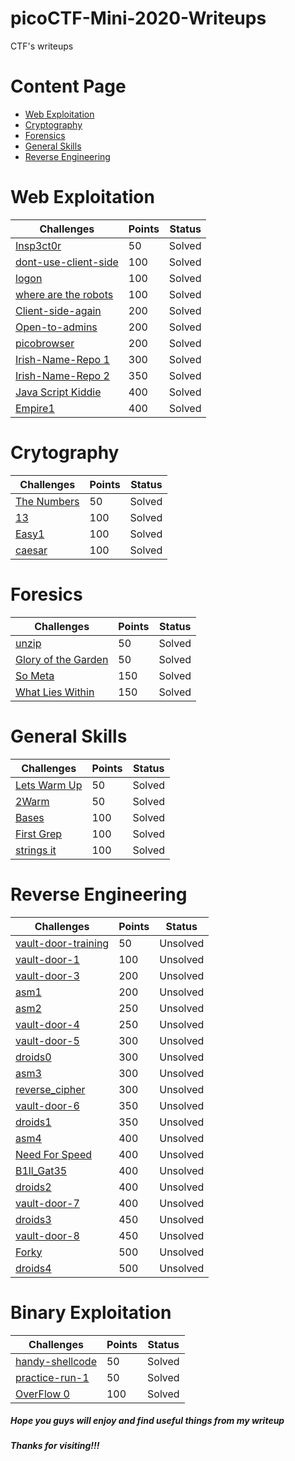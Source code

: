 # picoCTF-Mini-2020-Writeups

CTF's writeups

# Content Page

- [Web Exploitation]()
- [Cryptography]()
- [Forensics]()
- [General Skills]()
- [Reverse Engineering]()

# Web Exploitation

| Challenges               | Points | Status |
| ------------------------ | ------ | ------ |
| [Insp3ct0r]()            | 50     | Solved |
| [dont-use-client-side]() | 100    | Solved |
| [logon]()                | 100    | Solved |
| [where are the robots]() | 100    | Solved |
| [Client-side-again]()    | 200    | Solved |
| [Open-to-admins]()       | 200    | Solved |
| [picobrowser]()          | 200    | Solved |
| [Irish-Name-Repo 1]()    | 300    | Solved |
| [Irish-Name-Repo 2]()    | 350    | Solved |
| [Java Script Kiddie]()   | 400    | Solved |
| [Empire1]()              | 400    | Solved |

# Crytography

| Challenges      | Points | Status |
| --------------- | ------ | ------ |
| [The Numbers]() | 50     | Solved |
| [13]()          | 100    | Solved |
| [Easy1]()       | 100    | Solved |
| [caesar]()      | 100    | Solved |

# Foresics

| Challenges              | Points | Status |
| ----------------------- | ------ | ------ |
| [unzip]()               | 50     | Solved |
| [Glory of the Garden]() | 50     | Solved |
| [So Meta]()             | 150    | Solved |
| [What Lies Within]()    | 150    | Solved |

# General Skills

| Challenges       | Points | Status |
| ---------------- | ------ | ------ |
| [Lets Warm Up]() | 50     | Solved |
| [2Warm]()        | 50     | Solved |
| [Bases]()        | 100    | Solved |
| [First Grep]()   | 100    | Solved |
| [strings it]()   | 100    | Solved |

# Reverse Engineering

| Challenges              | Points | Status   |
| ----------------------- | ------ | -------- |
| [vault-door-training]() | 50     | Unsolved |
| [vault-door-1]()        | 100    | Unsolved |
| [vault-door-3]()        | 200    | Unsolved |
| [asm1]()                | 200    | Unsolved |
| [asm2]()                | 250    | Unsolved |
| [vault-door-4]()        | 250    | Unsolved |
| [vault-door-5]()        | 300    | Unsolved |
| [droids0]()             | 300    | Unsolved |
| [asm3]()                | 300    | Unsolved |
| [reverse_cipher]()      | 300    | Unsolved |
| [vault-door-6]()        | 350    | Unsolved |
| [droids1]()             | 350    | Unsolved |
| [asm4]()                | 400    | Unsolved |
| [Need For Speed]()      | 400    | Unsolved |
| [B1ll_Gat35]()          | 400    | Unsolved |
| [droids2]()             | 400    | Unsolved |
| [vault-door-7]()        | 400    | Unsolved |
| [droids3]()             | 450    | Unsolved |
| [vault-door-8]()        | 450    | Unsolved |
| [Forky]()               | 500    | Unsolved |
| [droids4]()             | 500    | Unsolved |

# Binary Exploitation

| Challenges          | Points | Status |
| ------------------- | ------ | ------ |
| [handy-shellcode]() | 50     | Solved |
| [practice-run-1]()  | 50     | Solved |
| [OverFlow 0]()      | 100    | Solved |

##### Hope you guys will enjoy and find useful things from my writeup

##### Thanks for visiting!!!

